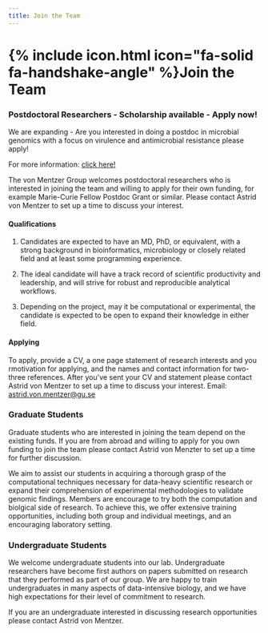 ```yaml
---
title: Join the Team
---
```


# {% include icon.html icon="fa-solid fa-handshake-angle" %}Join the Team

### Postdoctoral Researchers - Scholarship available - Apply now!

We are expanding - Are you interested in doing a postdoc in microbial genomics with a focus on virulence and antimicrobial resistance please apply!

For more information: <a href="https://www.nature.com/naturecareers/job/12804554/postdoctoral-scholarship-in-enterotoxigenic-e-coli-etec-genomics-and-evolution/" target="_blank">click here!</a>

The von Mentzer Group welcomes postdoctoral researchers who is interested in joining the team and willing to apply for their own funding, for example Marie-Curie Fellow Postdoc Grant or similar. 
Please contact Astrid von Mentzer to set up a time to discuss your interest.

#### Qualifications

1. Candidates are expected to have an MD, PhD, or equivalent, with a strong background in bioinformatics, microbiology or closely related field and at least some programming experience.

2. The ideal candidate will have a track record of scientific productivity and leadership, and will strive for robust and reproducible analytical workflows.

3. Depending on the project, may it be computational or experimental, the candidate is expected to be open to expand their knowledge in either field.

#### Applying

To apply, provide a CV, a one page statement of research interests and you rmotivation for applying, and the names and contact information for two-three references. After you've sent your CV and statement please contact Astrid von Mentzer to set up a time to discuss your interest. Email: astrid.von.mentzer@gu.se

### Graduate Students

Graduate students who are interested in joining the team depend on the existing funds. If you are from abroad and willing to apply for you own funding to join the team please contact Astrid von Menzter to set up a time for further discussion.

We aim to assist our students in acquiring a thorough grasp of the computational techniques necessary for data-heavy scientific research or expand their comprehension of experimental methodologies to validate genomic findings. Members are encourage to try both the computation and biolgical side of research.
To achieve this, we offer extensive training opportunities, including both group and individual meetings, and an encouraging laboratory setting.

### Undergraduate Students

We welcome undergraduate students into our lab.
Undergraduate researchers have become first authors on papers submitted on research that they performed as part of our group.
We are happy to train undergraduates in many aspects of data-intensive biology, and we have high expectations for their level of commitment to research.

If you are an undergraduate interested in discussing research opportunities please contact Astrid von Mentzer. 

